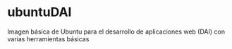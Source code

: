 ubuntuDAI
=========

Imagen básica de Ubuntu para el desarrollo de aplicaciones web (DAI) con varias herramientas básicas

